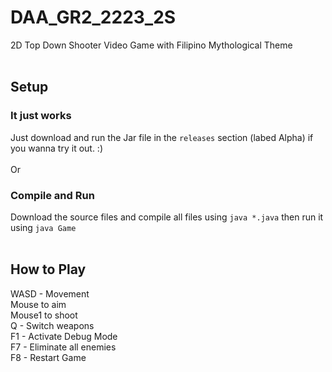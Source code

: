 # DAA_GR2_2223_2S
2D Top Down Shooter Video Game with Filipino Mythological Theme
<br>
<br>
## Setup

### It just works
Just download and run the Jar file in the ```releases``` section (labed Alpha) if you wanna try it out. :) <br>
<br>
Or<br>

### Compile and Run
Download the source files and compile all files using ```java *.java``` then run it using ```java Game```
<br>
<br>
## How to Play
WASD - Movement <br>
Mouse to aim <br>
Mouse1 to shoot <br>
Q - Switch weapons <br>
F1 - Activate Debug Mode <br>
F7 - Eliminate all enemies <br>
F8 - Restart Game <br>
